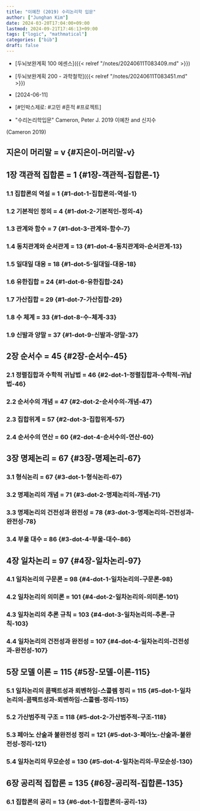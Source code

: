 ```yaml
---
title: "이예찬 (2019) 수리논리학 입문"
author: ["Junghan Kim"]
date: 2024-03-20T17:04:00+09:00
lastmod: 2024-09-21T17:46:13+09:00
tags: ["logic", "mathmatical"]
categories: ["bib"]
draft: false
---
```


-   [두뇌보완계획 100 에센스]({{< relref "/notes/20240611T083409.md" >}})
-   [두뇌보완계획 200 - 과학철학]({{< relref "/notes/20240611T083451.md" >}})
-   [2024-06-11]
-   [#인박스제로: #고민 #흔적 #프로젝트]

-   "수리논리학입문" Cameron, Peter J. 2019 이예찬 and 신지수

(Cameron 2019)


## 지은이 머리말 = ⅴ {#지은이-머리말-ⅴ}


## 1장 객관적 집합론 = 1 {#1장-객관적-집합론-1}


### 1.1 집합론의 역설 = 1 {#1-dot-1-집합론의-역설-1}


### 1.2 기본적인 정의 = 4 {#1-dot-2-기본적인-정의-4}


### 1.3 관계와 함수 = 7 {#1-dot-3-관계와-함수-7}


### 1.4 동치관계와 순서관계 = 13 {#1-dot-4-동치관계와-순서관계-13}


### 1.5 일대일 대응 = 18 {#1-dot-5-일대일-대응-18}


### 1.6 유한집합 = 24 {#1-dot-6-유한집합-24}


### 1.7 가산집합 = 29 {#1-dot-7-가산집합-29}


### 1.8 수 체계 = 33 {#1-dot-8-수-체계-33}


### 1.9 신발과 양말 = 37 {#1-dot-9-신발과-양말-37}


## 2장 순서수 = 45 {#2장-순서수-45}


### 2.1 정렬집합과 수학적 귀납법 = 46 {#2-dot-1-정렬집합과-수학적-귀납법-46}


### 2.2 순서수의 개념 = 47 {#2-dot-2-순서수의-개념-47}


### 2.3 집합위계 = 57 {#2-dot-3-집합위계-57}


### 2.4 순서수의 연산 = 60 {#2-dot-4-순서수의-연산-60}


## 3장 명제논리 = 67 {#3장-명제논리-67}


### 3.1 형식논리 = 67 {#3-dot-1-형식논리-67}


### 3.2 명제논리의 개념 = 71 {#3-dot-2-명제논리의-개념-71}


### 3.3 명제논리의 건전성과 완전성 = 78 {#3-dot-3-명제논리의-건전성과-완전성-78}


### 3.4 부울 대수 = 86 {#3-dot-4-부울-대수-86}


## 4장 일차논리 = 97 {#4장-일차논리-97}


### 4.1 일차논리의 구문론 = 98 {#4-dot-1-일차논리의-구문론-98}


### 4.2 일차논리의 의미론 = 101 {#4-dot-2-일차논리의-의미론-101}


### 4.3 일차논리의 추론 규칙 = 103 {#4-dot-3-일차논리의-추론-규칙-103}


### 4.4 일차논리의 건전성과 완전성 = 107 {#4-dot-4-일차논리의-건전성과-완전성-107}


## 5장 모델 이론 = 115 {#5장-모델-이론-115}


### 5.1 일차논리의 콤팩트성과 뢰벤하임-스콜렘 정리 = 115 {#5-dot-1-일차논리의-콤팩트성과-뢰벤하임-스콜렘-정리-115}


### 5.2 가산범주적 구조 = 118 {#5-dot-2-가산범주적-구조-118}


### 5.3 페아노 산술과 불완전성 정리 = 121 {#5-dot-3-페아노-산술과-불완전성-정리-121}


### 5.4 일차논리의 무모순성 = 130 {#5-dot-4-일차논리의-무모순성-130}


## 6장 공리적 집합론 = 135 {#6장-공리적-집합론-135}


### 6.1 집합론의 공리 = 13 {#6-dot-1-집합론의-공리-13}
